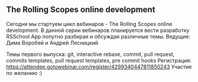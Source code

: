 ## The Rolling Scopes online development

Сегодня мы стартуем цикл вебинаров - The Rolling Scopes online development.
В данной серии вебинаров планируется вести разработку RSSchool App попутно разбирая и обсуждая различные темы.
Ведущие: Дима Воробей и Андрей Лесницкий

Темы первого выпуска: git, interactive rebase, commit, pull request, commits templates, pull request templates, pre commit hooks
Регистрация: https://attendee.gotowebinar.com/register/4299340447811850243
Участие по желанию :)
